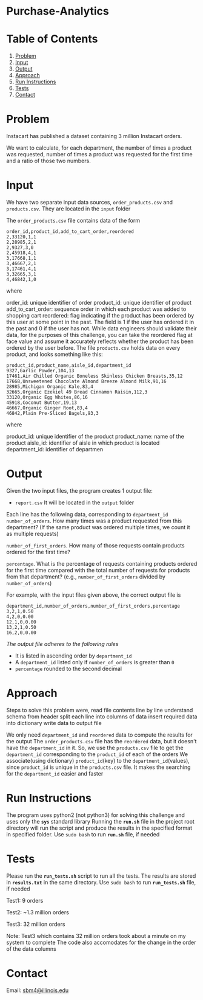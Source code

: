 # Purchase-Analytics

# Table of Contents
1. [Problem](README.md#Problem)
2. [Input](README.md#Input)
3. [Output](README.md#Output)
4. [Approach](README.md#Approach)
5. [Run Instructions](README.md#Run-Instructions)
6. [Tests](README.md#Tests)
7. [Contact](README.md#Contact)

# Problem
Instacart has published a dataset containing 3 million Instacart orders.

We want to calculate, for each department, the number of times a product was requested, number of times a product was requested for the first time and a ratio of those two numbers.

# Input
We have two separate input data sources, `order_products.csv` and `products.csv`. They are located in the `input` folder

The `order_products.csv` file contains data of the form
```
order_id,product_id,add_to_cart_order,reordered
2,33120,1,1
2,28985,2,1
2,9327,3,0
2,45918,4,1
3,17668,1,1
3,46667,2,1
3,17461,4,1
3,32665,3,1
4,46842,1,0
```
where

order_id: unique identifier of order
product_id: unique identifier of product
add_to_cart_order: sequence order in which each product was added to shopping cart
reordered: flag indicating if the product has been ordered by this user at some point in the past. The field is 1 if the user has ordered it in the past and 0 if the user has not. While data engineers should validate their data, for the purposes of this challenge, you can take the reordered flag at face value and assume it accurately reflects whether the product has been ordered by the user before.
The file `products.csv` holds data on every product, and looks something like this:
```
product_id,product_name,aisle_id,department_id
9327,Garlic Powder,104,13
17461,Air Chilled Organic Boneless Skinless Chicken Breasts,35,12
17668,Unsweetened Chocolate Almond Breeze Almond Milk,91,16
28985,Michigan Organic Kale,83,4
32665,Organic Ezekiel 49 Bread Cinnamon Raisin,112,3
33120,Organic Egg Whites,86,16
45918,Coconut Butter,19,13
46667,Organic Ginger Root,83,4
46842,Plain Pre-Sliced Bagels,93,3
```
where

product_id: unique identifier of the product
product_name: name of the product
aisle_id: identifier of aisle in which product is located
department_id: identifier of departmen
  
# Output
Given the two input files, the program creates 1 output file:
* `report.csv`
It will be located in the `output` folder

Each line has the following data, corresponding to `department_id`
`number_of_orders`. How many times was a product requested from this department? (If the same product was ordered multiple times, we count it as multiple requests)

`number_of_first_orders`. How many of those requests contain products ordered for the first time?

`percentage`. What is the percentage of requests containing products ordered for the first time compared with the total number of requests for products from that department? (e.g., `number_of_first_orders` divided by `number_of_orders`)

For example, with the input files given above, the correct output file is

```
department_id,number_of_orders,number_of_first_orders,percentage
3,2,1,0.50
4,2,0,0.00
12,1,0,0.00
13,2,1,0.50
16,2,0,0.00
```

*The output file adheres to the following rules*

- It is listed in ascending order by `department_id`
- A `department_id` listed only if `number_of_orders` is greater than `0`
- `percentage` rounded to the second decimal


# Approach
Steps to solve this problem were,
  read file contents line by line
  understand schema from header
  split each line into columns of data
  insert required data into dictionary
  write data to output file
  
We only need `department_id` and `reordered` data to compute the results for the output
The `order_products.csv` file has the `reordered` data, but it doesn't have the `department_id` in it.
So, we use the `products.csv` file to get the `department_id` corresponding to the `product_id` of each of the orders
We associate(using dictionary) `product_id`(key) to the `department_id`(values), since `product_id` is unique in the `products.csv` file. It makes the searching for the `department_id` easier and faster

# Run Instructions
The program uses python2 (not python3) for solving this challenge and uses only the **`sys`** standard library
Running the **`run.sh`** file in the project root directory will run the script and produce the results in the specified format in specified folder.
Use `sudo bash` to run **`run.sh`** file, if needed

# Tests
Please run the **`run_tests.sh`** script to run all the tests. The results are stored in **`results.txt`** in the same directory.
Use `sudo bash` to run **`run_tests.sh`** file, if needed

Test1:
9 orders

Test2:
~1.3 million orders

Test3:
32 million orders

Note:
Test3 which contains 32 million orders took about a minute on my system to complete
The code also accomodates for the change in the order of the data columns

# Contact
 Email: sbm4@illinois.edu
